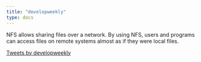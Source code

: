 ```yaml
---
title: "developweekly"
type: docs
---
```


NFS allows sharing files over a network. By using NFS, users and programs can access files on remote systems almost as if they were local files.

<div style="max-width: 588px;">
	<a class="twitter-timeline"
		data-lang="en"
		data-width="100%"
		href="https://twitter.com/developweekly?ref_src=twsrc%5Etfw"
	>
		Tweets by developweekly
	</a>
</div>
